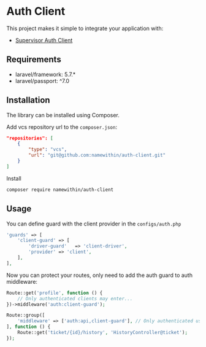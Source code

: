 # Auth Client

This project makes it simple to integrate your application with:
 - [Supervisor Auth Client](https://github.com/namewithin/auth-client)

## Requirements

  - laravel/framework: 5.7.*
  - laravel/passport: ^7.0

## Installation

The library can be installed using Composer.

Add vcs repository url to the `composer.json`:

```json
"repositories": [
    {
        "type": "vcs",
        "url": "git@github.com:namewithin/auth-client.git"
    }
]
```

Install

```bash
composer require namewithin/auth-client
```


## Usage

You can define guard with the client provider in the `configs/auth.php`
```php
'guards' => [
    'client-guard' => [
        'driver-guard'   => 'client-driver',
        'provider' => 'client',
    ],
],
```

Now you can protect your routes, only need to add the auth guard to auth middleware:
```php
Route::get('profile', function () {
    // Only authenticated clients may enter...
})->middleware('auth:client-guard');

Route::group([
    'middleware' => ['auth:api,client-guard'], // Only authenticated users and clients may enter...
], function () {
    Route::get('ticket/{id}/history', 'HistoryController@ticket');
});
```
